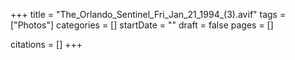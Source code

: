 +++
title = "The_Orlando_Sentinel_Fri_Jan_21_1994_(3).avif"
tags = ["Photos"]
categories = []
startDate = ""
draft = false
pages = []

citations = []
+++
